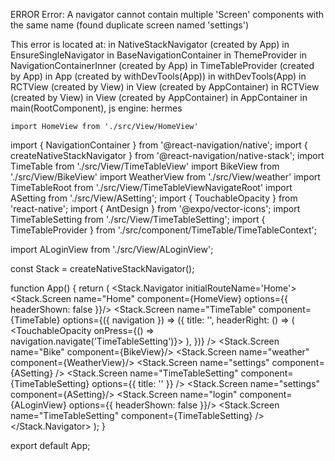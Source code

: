  ERROR  Error: A navigator cannot contain multiple 'Screen' components with the same name (found duplicate screen named 'settings')

This error is located at:
    in NativeStackNavigator (created by App)
    in EnsureSingleNavigator
    in BaseNavigationContainer
    in ThemeProvider
    in NavigationContainerInner (created by App)
    in TimeTableProvider (created by App)
    in App (created by withDevTools(App))
    in withDevTools(App)
    in RCTView (created by View)
    in View (created by AppContainer)
    in RCTView (created by View)
    in View (created by AppContainer)
    in AppContainer
    in main(RootComponent), js engine: hermes



    import HomeView from './src/View/HomeView'
import { NavigationContainer } from '@react-navigation/native';
import { createNativeStackNavigator } from '@react-navigation/native-stack';
import TimeTable from './src/View/TimeTableView'
import BikeView from './src/View/BikeView'
import WeatherView from './src/View/weather'
import TimeTableRoot from './src/View/TimeTableViewNavigateRoot'
import ASetting from './src/View/ASetting';
import { TouchableOpacity } from 'react-native';
import { AntDesign } from '@expo/vector-icons';
import TimeTableSetting from './src/View/TimeTableSetting';
import { TimeTableProvider } from './src/component/TimeTable/TimeTableContext'; 

import ALoginView from './src/View/ALoginView';

const Stack = createNativeStackNavigator();

function App() {
  return (
    <TimeTableProvider>
      <NavigationContainer>
        <Stack.Navigator initialRouteName='Home'>
          <Stack.Screen name="Home" component={HomeView} options={{ headerShown: false }}/>
          <Stack.Screen name="TimeTable" component={TimeTable} 
            options={({ navigation }) => ({ 
              title: '',
              headerRight: () => (
                <TouchableOpacity onPress={() => navigation.navigate('TimeTableSetting')}>
                  <AntDesign name="ellipsis1" size={24} color="black" />
                </TouchableOpacity>
              ),
            })} />
          <Stack.Screen name="Bike" component={BikeView}/>
          <Stack.Screen name="weather" component={WeatherView}/>
          <Stack.Screen name="settings" component={ASetting} />
          <Stack.Screen name="TimeTableSetting" component={TimeTableSetting} options={{ title: '' }} />
          <Stack.Screen name="settings" component={ASetting}/>
          <Stack.Screen name="login" component={ALoginView} options={{ headerShown: false }}/>
          <Stack.Screen name="TimeTableSetting" component={TimeTableSetting} />
        </Stack.Navigator>
      </NavigationContainer>
    </TimeTableProvider>
  );
}


export default App;
    
